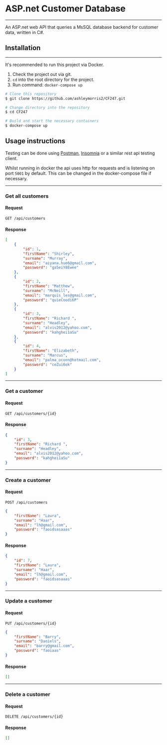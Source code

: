 # ASP.net Customer Database
---

An ASP.net web API that queries a MsSQL database backend for customer data, written in C#.

## Installation
---
It's recommended to run this project via Docker.

1. Check the project out via git.
2. `cd` into the root directory for the project.
3. Run command: `docker-compose up`

```bash
# Clone this repository
$ git clone https://github.com/ashleymorris2/CF247.git

# Change directory into the repository
$ cd CF247

# Build and start the necessary containers
$ docker-compose up

```

## Usage instructions
Testing can be done using [Postman](https://www.postman.com/), [Insomnia](https://insomnia.rest/) or a similar rest api testing client. 

Whilst running in docker the api uses http for requests and is listening on port `5001` by default. This can be changed in the docker-compose file if necessary.

---

### Get all customers

#### Request
`GET /api/customers`

#### Response
```json
[
    {
        "id": 1,
        "firstName": "Shirley",
        "surname": "Murray",
        "email": "aiyana.hue6@gmail.com",
        "password": "ga5eiY8Ewee"
    },
    {
        "id": 2,
        "firstName": "Matthew",
        "surname": "McNeill",
        "email": "marquis_les@gmail.com",
        "password": "quieCoodi6P"
    },
    {
        "id": 3,
        "firstName": "Richard ",
        "surname": "Headley",
        "email": "alvis2012@yahoo.com",
        "password": "kahghei1aSu"
    },
    {
        "id": 4,
        "firstName": "Elizabeth",
        "surname": "Marcus",
        "email": "palma_oconn@hotmail.com",
        "password": "ceZui6ok"
    }
]
```

---

### Get a customer

#### Request
`GET /api/customers/{id}`

#### Response

```json
{
    "id": 3,
    "firstName": "Richard ",
    "surname": "Headley",
    "email": "alvis2012@yahoo.com",
    "password": "kahghei1aSu"
}

```

--- 

### Create a customer

#### Request
`POST /api/customers`

```json
{
    "firstName": "Laura",
    "surname": "Haar",
    "email": "lh@gmail.com",
    "password": "faoidsasaaas"
}
```

#### Response

```json
{
    "id": 7,
    "firstName": "Laura",
    "surname": "Haar",
    "email": "lh@gmail.com",
    "password": "faoidsasaaas"
}
```

---

### Update a customer

#### Request
`PUT /api/customers/{id}`

```json
{
    "firstName": "Barry",
    "surname": "Daniels",
    "email": "barry@gmail.com",
    "password": "faoiaas"
}
```

#### Response


```json
[]
```

---

### Delete a customer

#### Request
`DELETE /api/customers/{id}`

#### Response

```json
[]
```
